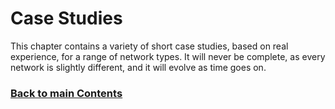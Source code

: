 # Case Studies

This chapter contains a variety of short case studies, based on real
experience, for a range of network types. It will never be complete, as
every network is slightly different, and it will evolve as time goes on.

<!-- Link lines generated automatically; do not delete -->

### [<ins>Back to main Contents</ins>](../Contents.md)
